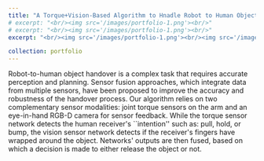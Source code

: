 ```yaml
---
title: "A Torque+Vision-Based Algorithm to Hnadle Robot to Human Object Handover Tasks"
# excerpt: "<br/><img src='/images/portfolio-1.png'><br/>"
# excerpt: "<br/><img src='/images/portfolio-1.png'><br/>"
excerpt: "<br/><img src='/images/portfolio-1.png'><br/><img src='/images/another-image.png'><br/>"

collection: portfolio
---
```


Robot-to-human object handover is a complex task that requires accurate perception and planning. Sensor fusion approaches, which integrate data from multiple sensors, have been proposed to improve the accuracy and robustness of the handover process. Our algorithm relies on two complementary sensor modalities: joint torque sensors on the arm and an eye-in-hand RGB-D camera for sensor feedback. While the torque sensor network detects the human receiver's ``intention'' such as: pull, hold, or bump, the vision sensor network detects if the receiver's fingers have wrapped around the object. Networks' outputs are then fused, based on which a decision is made to either release the object or not.




